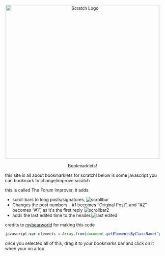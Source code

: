 <p align="center">
  <img width="500" src="https://upload.wikimedia.org/wikipedia/commons/thumb/f/f1/Scratchlogo.svg/1024px-Scratchlogo.svg.png" alt="Scratch Logo">
</p>
<p align="center">
Bookmarklets!
</p>

this site is all about bookmarklets for scratch! below is some javascript you can bookmark to change/improve scratch

this is called The Forum Improver, it adds 
* scroll bars to long posts/signatures, ![scrollbar](https://assets.scratch.mit.edu/9faaf3c2f43b3a040f9986153c607363.png)
* Changes the post numbers - #1 becomes “Original Post”, and “#2” becomes “#1”, as it's the first reply ![scrollbar2](https://assets.scratch.mit.edu/85d06278054eace73e20341ec50d9a88.png)
* adds the last edited time to the header.![last edited](https://assets.scratch.mit.edu/f2ac66e1b661cc52b33be08fdca62956.png)

credits to [mybearworld](scratch.mit.edu/users/mybearworld/) for making this code 
```javascript
javascript:var elements = Array.from(document.getElementsByClassName("postmsg"));for (i in elements) {elements[i].style.maxHeight = "500px";elements[i].style.overflowY = "scroll";};var elements = Array.from(document.getElementsByClassName("post_body_html"));for (i in elements) {elements[i].innerHTML+="<hr style=\'background-color:#ccc;margin-left:0;width:200px;text-align:left;height:1px;border:0;text-shadow:none;font-size:13px;line-height:normal;\'/>";};var elements = Array.from(document.getElementsByClassName("postsignature"));for (i in elements) {elements[i].style.overflowY = "scroll";elements[i].children[0].style.visibility = "hidden";};var elements = Array.from(document.getElementsByClassName("box")).splice(1, Array.from(document.getElementsByClassName("box")).length-3);for (id in elements) {console.log(elements[id]);if (elements[id].children[1].children[1].children[1].children.length == 3) {var editeddate = elements[id].children[1].children[1].children[1].children[1].children[0].innerText.split("(")[1].split(")")[0];elements[id].children[1].children[1].children[1].children[1].style.fontSize = "0px";elements[id].children[1].children[1].children[1].children[1].style.visibility = "hidden"; elements[id].children[0].children[1].innerText += " | Last edit: " + editeddate;}};var nums = Array.from(document.getElementsByClassName("conr"));nums=nums.splice(1,nums.length-2);for (id in nums) {if (nums[id].innerText == "#1") {nums[id].innerText = "Original Post";} else {nums[id].innerText = "#"+(nums[id].innerText.slice(1)-1);}};void(0);javascript:var elements = Array.from(document.getElementsByClassName("postmsg"));for (i in elements) {elements[i].style.maxHeight = "500px";elements[i].style.overflowY = "scroll";};var elements = Array.from(document.getElementsByClassName("post_body_html"));for (i in elements) {elements[i].innerHTML+="<hr style=\'background-color:#ccc;margin-left:0;width:200px;text-align:left;height:1px;border:0;text-shadow:none;font-size:13px;line-height:normal;\'/>";};var elements = Array.from(document.getElementsByClassName("postsignature"));for (i in elements) {elements[i].style.overflowY = "scroll";elements[i].children[0].style.visibility = "hidden";};var elements = Array.from(document.getElementsByClassName("box")).splice(1, Array.from(document.getElementsByClassName("box")).length-3);for (id in elements) {console.log(elements[id]);if (elements[id].children[1].children[1].children[1].children.length == 3) {var editeddate = elements[id].children[1].children[1].children[1].children[1].children[0].innerText.split("(")[1].split(")")[0];elements[id].children[1].children[1].children[1].children[1].style.fontSize = "0px";elements[id].children[1].children[1].children[1].children[1].style.visibility = "hidden"; elements[id].children[0].children[1].innerText += " | Last edit: " + editeddate;}};var nums = Array.from(document.getElementsByClassName("conr"));nums=nums.splice(1,nums.length-2);for (id in nums) {if (nums[id].innerText == "#1") {nums[id].innerText = "Original Post";} else {nums[id].innerText = "#"+(nums[id].innerText.slice(1)-1);}};void(0);
```
once you selected all of this, drag it to your bookmarks bar and click on it when your on a top
